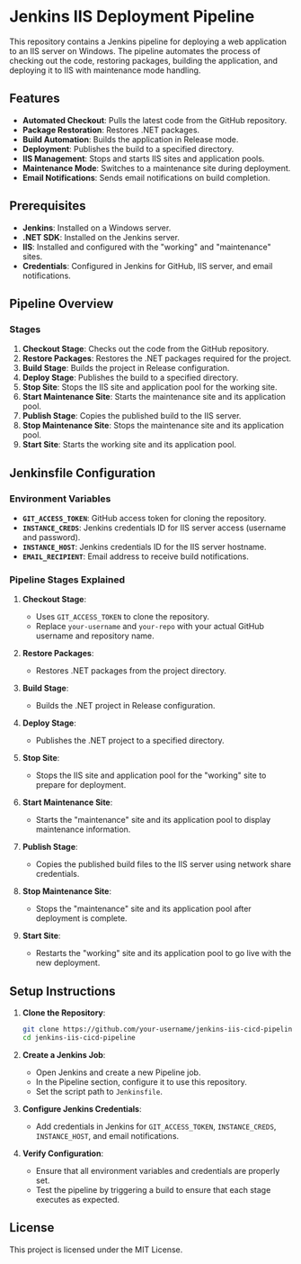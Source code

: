 # Jenkins IIS Deployment Pipeline

This repository contains a Jenkins pipeline for deploying a web application to an IIS server on Windows. The pipeline automates the process of checking out the code, restoring packages, building the application, and deploying it to IIS with maintenance mode handling.

## Features

- **Automated Checkout**: Pulls the latest code from the GitHub repository.
- **Package Restoration**: Restores .NET packages.
- **Build Automation**: Builds the application in Release mode.
- **Deployment**: Publishes the build to a specified directory.
- **IIS Management**: Stops and starts IIS sites and application pools.
- **Maintenance Mode**: Switches to a maintenance site during deployment.
- **Email Notifications**: Sends email notifications on build completion.

## Prerequisites

- **Jenkins**: Installed on a Windows server.
- **.NET SDK**: Installed on the Jenkins server.
- **IIS**: Installed and configured with the "working" and "maintenance" sites.
- **Credentials**: Configured in Jenkins for GitHub, IIS server, and email notifications.

## Pipeline Overview

### Stages

1. **Checkout Stage**: Checks out the code from the GitHub repository.
2. **Restore Packages**: Restores the .NET packages required for the project.
3. **Build Stage**: Builds the project in Release configuration.
4. **Deploy Stage**: Publishes the build to a specified directory.
5. **Stop Site**: Stops the IIS site and application pool for the working site.
6. **Start Maintenance Site**: Starts the maintenance site and its application pool.
7. **Publish Stage**: Copies the published build to the IIS server.
8. **Stop Maintenance Site**: Stops the maintenance site and its application pool.
9. **Start Site**: Starts the working site and its application pool.

## Jenkinsfile Configuration

### Environment Variables

- **`GIT_ACCESS_TOKEN`**: GitHub access token for cloning the repository.
- **`INSTANCE_CREDS`**: Jenkins credentials ID for IIS server access (username and password).
- **`INSTANCE_HOST`**: Jenkins credentials ID for the IIS server hostname.
- **`EMAIL_RECIPIENT`**: Email address to receive build notifications.

### Pipeline Stages Explained

1. **Checkout Stage**: 
   - Uses `GIT_ACCESS_TOKEN` to clone the repository.
   - Replace `your-username` and `your-repo` with your actual GitHub username and repository name.

2. **Restore Packages**:
   - Restores .NET packages from the project directory.

3. **Build Stage**:
   - Builds the .NET project in Release configuration.

4. **Deploy Stage**:
   - Publishes the .NET project to a specified directory.

5. **Stop Site**:
   - Stops the IIS site and application pool for the "working" site to prepare for deployment.

6. **Start Maintenance Site**:
   - Starts the "maintenance" site and its application pool to display maintenance information.

7. **Publish Stage**:
   - Copies the published build files to the IIS server using network share credentials.

8. **Stop Maintenance Site**:
   - Stops the "maintenance" site and its application pool after deployment is complete.

9. **Start Site**:
   - Restarts the "working" site and its application pool to go live with the new deployment.

## Setup Instructions

1. **Clone the Repository**:
    ```bash
    git clone https://github.com/your-username/jenkins-iis-cicd-pipeline.git
    cd jenkins-iis-cicd-pipeline
    ```

2. **Create a Jenkins Job**:
    - Open Jenkins and create a new Pipeline job.
    - In the Pipeline section, configure it to use this repository.
    - Set the script path to `Jenkinsfile`.

3. **Configure Jenkins Credentials**:
    - Add credentials in Jenkins for `GIT_ACCESS_TOKEN`, `INSTANCE_CREDS`, `INSTANCE_HOST`, and email notifications.

4. **Verify Configuration**:
    - Ensure that all environment variables and credentials are properly set.
    - Test the pipeline by triggering a build to ensure that each stage executes as expected.

## License

This project is licensed under the MIT License.
